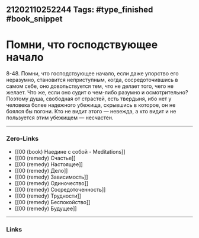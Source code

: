 21202110252244
Tags: #type_finished #book_snippet 
---
# Помни, что господствующее начало

 8-48. Помни, что господствующее начало, если даже упорство его неразумно, становится неприступным, когда, сосредоточившись в самом себе, оно довольствуется тем, что не делает того, чего не желает. Что же, если оно судит о чем-либо разумно и осмотрительно? Поэтому душа, свободная от страстей, есть твердыня, ибо нет у человека более надежного убежища, скрывшись в которое, он не боялся бы погони. Кто не видит этого — невежда, а кто видит и не пользуется этим убежищем — несчастен. 

---
### Zero-Links
 - [[00 (book) Наедине с собой - Meditations]]
 - [[00 (remedy) Счастье]]
 - [[00 (remedy) Настоящее]]
 - [[00 (remedy) Дело]]
 - [[00 (remedy) Зависимость]]
 - [[00 (remedy) Одиночество]]
 - [[00 (remedy) Сосредоточенность]]
 - [[00 (remedy) Трудности]]
 - [[00 (remedy) Беспокойство]]
 - [[00 (remedy) Будущее]]
---
### Links
